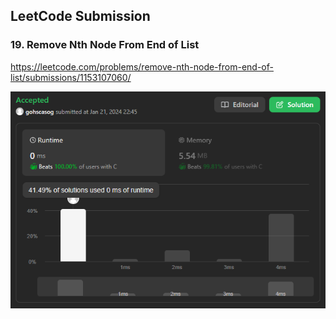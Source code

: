 ## LeetCode Submission

### 19. Remove Nth Node From End of List

https://leetcode.com/problems/remove-nth-node-from-end-of-list/submissions/1153107060/

![19. Remove Nth Node From End of List](19RemoveNthNodeFromEndOfList.png)